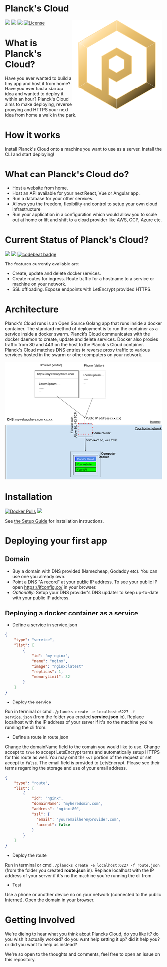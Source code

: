# Planck's Cloud
<img align="right" width="290" height="290" src="docs/logo.png" />

[![](https://images.microbadger.com/badges/version/planckscloud/plancks-cloud.svg)](https://microbadger.com/images/planckscloud/plancks-cloud "Get your own version badge on microbadger.com")&nbsp;<a href="https://trello.com/b/NutXeZwS/plancks-roadmap"><img src="https://img.shields.io/badge/Roadmap-Trello-brightgreen.svg" /></a>
<a href="https://coggle.it/diagram/XEgmhoO3UopF8htc/t/logo"><img src="https://img.shields.io/badge/Ideas-Coggle-brightgreen.svg" /></a>&nbsp;[![License](http://img.shields.io/:license-mit-blue.svg?style=flat)](http://badges.mit-license.org)

# What is Planck's Cloud?

Have you ever wanted to build a tiny app and host it from home? Have you ever had a startup idea and wanted to deploy it within an hour? Planck's Cloud aims to make deploying, reverse proxying and HTTPS your next idea from home a walk in the park.

# How it works

Install Planck's Cloud onto a machine you want to use as a server. Install the CLI and start deploying! 

# What can Planck's Cloud do?

- Host a website from home.
- Host an API available for your next React, Vue or Angular app.
- Run a database for your other services.
- Allows you the freedom, flexibility and control to setup your own cloud infrastructure
- Run your application in a configuration which would allow you to scale out at home or lift and shift to a cloud provider like AWS, GCP, Azure etc.

# Current Status of Planck's Cloud?
<img src="https://goreportcard.com/badge/github.com/plancks-cloud/plancks-cloud">&nbsp;<a href="https://codeclimate.com/github/plancks-cloud/plancks-cloud/maintainability"><img src="https://api.codeclimate.com/v1/badges/81aff827de3938808c2d/maintainability" /></a>&nbsp;[![codebeat badge](https://codebeat.co/badges/25407218-e856-4f5e-ac7c-9d045dc0fe5a)](https://codebeat.co/projects/github-com-plancks-cloud-plancks-cloud-master)

The features currently available are:
- Create, update and delete docker services.
- Create routes for ingress. Route traffic for a hostname to a service or machine on your network.
- SSL offloading. Expose endpoints with LetEncrypt provided HTTPS.

# Architecture

Planck's Cloud runs is an Open Source Golang app that runs inside a docker container. The standard method of deployment is to run the container as a service inside a docker swarm. Planck's Cloud communicates with the docker daemon to create, update and delete services. Docker also proxies traffic from 80 and 443 on the host to the Planck's Cloud container. Planck's Cloud matches DNS entries to reverse proxy traffic to various services hosted in the swarm or other computers on your network.

<img align="center" width="800" src="docs/pc-arch.png" />


# Installation
[![Docker Pulls](https://img.shields.io/docker/pulls/planckscloud/plancks-cloud.svg?maxAge=86400)](https://hub.docker.com/r/planckscloud/plancks-cloud)
<img src="https://europe-west1-captains-badges.cloudfunctions.net/function-clone-badge-pc?project=plancks-cloud/plancks-cloud" /><br />

See <a href="docs/setup.md">the Setup Guide</a> for installation instructions.

# Deploying your first app

## Domain

- Buy a domain with DNS provided (Namecheap, Godaddy etc). You can use one you already own.
- Point a DNS "A record" at your public IP address. To see your public IP open https://ifconfig.co/ in your browser.
- *Optionally:* Setup your DNS provider's DNS updater to keep up-to-date with your public IP address.

## Deploying a docker container as a service

- Define a service in service.json
```json
{
	"type": "service",
	"list": [
		{
			"id": "my-nginx",
			"name": "nginx",
			"image": "nginx:latest",
			"replicas": 1,
			"memoryLimit": 32
		}		
	]
}
```

- Deploy the service

Run in terminal or cmd `./plancks create -e localhost:6227 -f service.json` (from the folder you created **service.json** in). Replace localhost with the IP address of your server if it's no the machine you're running the cli from.

- Define a route in route.json

Change the domainName field to the domain you would like to use. Change accept to `true` to accept LetsEncrypt terms and automatically setup HTTPS for this route as well.
You may omit the `ssl` portion of the request or set accept to `false`. The email field is provided to LetsEncrypt. Please see their terms regarding the storage and use of your email address.

```json
{
	"type": "route",
	"list": [
		{
			"id": "nginx",
			"domainName": "myheredomin.com",
			"address": "nginx:80",
			"ssl": {
			  "email": "youremailhere@provider.com",
			  "accept": false
			}
		}		
	]
}
```

- Deploy the route

Run in terminal or cmd `./plancks create -e localhost:6227 -f route.json` (from the folder you created **route.json** in). Replace localhost with the IP address of your server if it's no the machine you're running the cli from.

- Test

Use a phone or another device no on your network (connected to the public Internet). Open the domain in your browser.

# Getting Involved

We're dieing to hear what you think about Plancks Cloud, do you like it? do you wish it actually worked? do you want help setting it up? did it help you? or did you want to help us instead?

We're so open to the thoughts and comments, feel free to open an issue on this repository.
